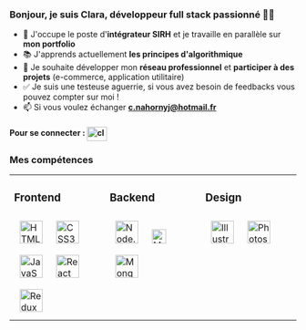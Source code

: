 <h3>Bonjour, je suis Clara, développeur full stack passionné 👩‍💻</h3>

- 🔭 J'occupe le poste d'**intégrateur SIRH** et je travaille en parallèle sur **mon portfolio**
- 📚 J'apprends actuellement **les principes d'algorithmique** 
- 🤝 Je souhaite développer mon **réseau professionnel** et **participer à des projets** (e-commerce, application utilitaire)
- ✅ Je suis une testeuse aguerrie, si vous avez besoin de feedbacks vous pouvez compter sur moi !
- 📫 Si vous voulez échanger **c.nahornyj@hotmail.fr**

<h4>Pour se connecter : <a href="https://linkedin.com/in/claranahornyj" target="blank"><img align="center" src="https://raw.githubusercontent.com/rahuldkjain/github-profile-readme-generator/master/src/images/icons/Social/linked-in-alt.svg" alt="claranahornyj" height="25" width="35" /></a></h4>

<h3>Mes compétences</h3>
<table><tr>
  
<td valign="top" width="33%">

### Frontend  
<div>
<a href="https://en.wikipedia.org/wiki/HTML5" target="_blank"><img style="margin: 10px" src="https://profilinator.rishav.dev/skills-assets/html5-original-wordmark.svg" alt="HTML5" height="40" /></a>
<a href="https://www.w3schools.com/css/" target="_blank"><img style="margin: 10px" src="https://profilinator.rishav.dev/skills-assets/css3-original-wordmark.svg" alt="CSS3" height="40" /></a>
<a href="https://www.javascript.com/" target="_blank"><img style="margin: 10px" src="https://profilinator.rishav.dev/skills-assets/javascript-original.svg" alt="JavaScript" height="40" /></a>  
<a href="https://reactjs.org/" target="_blank"><img style="margin: 10px" src="https://profilinator.rishav.dev/skills-assets/react-original-wordmark.svg" alt="React" height="40" /></a>
<a href="https://redux.js.org/" target="_blank"><img style="margin: 10px" src="https://profilinator.rishav.dev/skills-assets/redux-original.svg" alt="Redux" height="40" /></a>  
</td>
  
<td valign="top" width="33%">

### Backend  
<div>
<a href="https://nodejs.org/" target="_blank"><img style="margin: 10px" src="https://profilinator.rishav.dev/skills-assets/nodejs-original-wordmark.svg" alt="Node.js" height="40" /></a>
<a href="https://www.mysql.com/" target="_blank"><img style="margin: 10px" src="https://profilinator.rishav.dev/skills-assets/mysql-original-wordmark.svg" alt="MySQL" height="25" /></a>  
<a href="https://www.mongodb.com/" target="_blank"><img style="margin: 10px" src="https://profilinator.rishav.dev/skills-assets/mongodb-original-wordmark.svg" alt="MongoDB" height="40" /></a>    
</div>

</td>
<td valign="top" width="33%">

### Design  
<div>  
<a href="https://www.adobe.com/in/products/illustrator.html" target="_blank"><img style="margin: 10px" src="https://profilinator.rishav.dev/skills-assets/adobe_illustrator-icon.svg" alt="Illustrator" height="40" /></a>  
<a href="https://www.adobe.com/in/products/photoshop.html" target="_blank"><img style="margin: 10px" src="https://profilinator.rishav.dev/skills-assets/photoshop-plain.svg" alt="Photoshop" height="40" /></a> 
</div>

</td></tr></table>






